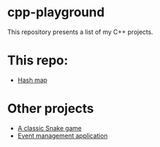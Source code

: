 # cpp-playground
This repository presents a list of my C++ projects.

# This repo:
- [Hash map](https://github.com/chapeullah/cpp-playground/tree/main/hash-map)

# Other projects
- [A classic Snake game](https://github.com/chapeullah/SnakeGame)
- [Event management application](https://github.com/chapeullah/EventGift)
